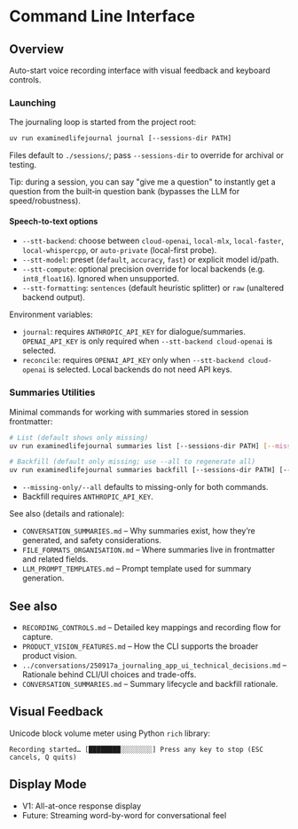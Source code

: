# Command Line Interface

## Overview

Auto-start voice recording interface with visual feedback and keyboard controls.

### Launching

The journaling loop is started from the project root:

```bash
uv run examinedlifejournal journal [--sessions-dir PATH]
```

Files default to `./sessions/`; pass `--sessions-dir` to override for archival or testing.

Tip: during a session, you can say "give me a question" to instantly get a question from the built‑in question bank (bypasses the LLM for speed/robustness).

#### Speech-to-text options

- `--stt-backend`: choose between `cloud-openai`, `local-mlx`, `local-faster`, `local-whispercpp`, or `auto-private` (local-first probe).
- `--stt-model`: preset (`default`, `accuracy`, `fast`) or explicit model id/path.
- `--stt-compute`: optional precision override for local backends (e.g. `int8_float16`). Ignored when unsupported.
- `--stt-formatting`: `sentences` (default heuristic splitter) or `raw` (unaltered backend output).

Environment variables:

- `journal`: requires `ANTHROPIC_API_KEY` for dialogue/summaries. `OPENAI_API_KEY` is only required when `--stt-backend cloud-openai` is selected.
- `reconcile`: requires `OPENAI_API_KEY` only when `--stt-backend cloud-openai` is selected. Local backends do not need API keys.

### Summaries Utilities

Minimal commands for working with summaries stored in session frontmatter:

```bash
# List (default shows only missing)
uv run examinedlifejournal summaries list [--sessions-dir PATH] [--missing-only/--all]

# Backfill (default only missing; use --all to regenerate all)
uv run examinedlifejournal summaries backfill [--sessions-dir PATH] [--llm-model SPEC] [--missing-only/--all] [--limit N]
```

- `--missing-only/--all` defaults to missing-only for both commands.
- Backfill requires `ANTHROPIC_API_KEY`.

See also (details and rationale):
- `CONVERSATION_SUMMARIES.md` – Why summaries exist, how they’re generated, and safety considerations.
- `FILE_FORMATS_ORGANISATION.md` – Where summaries live in frontmatter and related fields.
- `LLM_PROMPT_TEMPLATES.md` – Prompt template used for summary generation.

## See also

- `RECORDING_CONTROLS.md` – Detailed key mappings and recording flow for capture.
- `PRODUCT_VISION_FEATURES.md` – How the CLI supports the broader product vision.
- `../conversations/250917a_journaling_app_ui_technical_decisions.md` – Rationale behind CLI/UI choices and trade-offs.
- `CONVERSATION_SUMMARIES.md` – Summary lifecycle and backfill rationale.

## Visual Feedback

Unicode block volume meter using Python `rich` library:
```
Recording started… [████████░░░░░░░░] Press any key to stop (ESC cancels, Q quits)
```

## Display Mode

- V1: All-at-once response display
- Future: Streaming word-by-word for conversational feel
